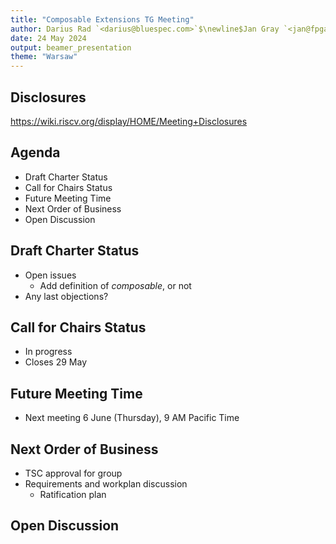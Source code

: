 ```yaml
---
title: "Composable Extensions TG Meeting"
author: Darius Rad `<darius@bluespec.com>`$\newline$Jan Gray `<jan@fpga.org>`
date: 24 May 2024
output: beamer_presentation
theme: "Warsaw"
---
```


## Disclosures

<https://wiki.riscv.org/display/HOME/Meeting+Disclosures>

## Agenda

- Draft Charter Status
- Call for Chairs Status
- Future Meeting Time
- Next Order of Business
- Open Discussion

## Draft Charter Status

- Open issues
  - Add definition of *composable*, or not
- Any last objections?

## Call for Chairs Status

- In progress
- Closes 29 May

## Future Meeting Time

- Next meeting 6 June (Thursday), 9 AM Pacific Time

## Next Order of Business

- TSC approval for group
- Requirements and workplan discussion
  - Ratification plan

## Open Discussion
